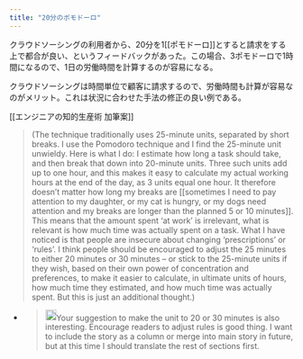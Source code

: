 ```yaml
---
title: "20分のポモドーロ"
---
```


クラウドソーシングの利用者から、20分を1[[ポモドーロ]]とすると請求をする上で都合が良い、というフィードバックがあった。この場合、3ポモドーロで1時間になるので、1日の労働時間を計算するのが容易になる。

クラウドソーシングは時間単位で顧客に請求するので、労働時間も計算が容易なのがメリット。これは状況に合わせた手法の修正の良い例である。

[[エンジニアの知的生産術 加筆案]]

> (The technique traditionally uses 25-minute units, separated by short breaks. I use the Pomodoro technique and I find the 25-minute unit unwieldy. Here is what I do: I estimate how long a task should take, and then break that down into 20-minute units. Three such units add up to one hour, and this makes it easy to calculate my actual working hours at the end of the day, as 3 units equal one hour. It therefore doesn’t matter how long my breaks are [[sometimes I need to pay attention to my daughter, or my cat is hungry, or my dogs need attention and my breaks are longer than the planned 5 or 10 minutes]]. This means that the amount spent ‘at work’ is irrelevant, what is relevant is how much time was actually spent on a task.
>  What I have noticed is that people are insecure about changing ‘prescriptions’ or ‘rules’. I think people should be encouraged to adjust the 25 minutes to either 20 minutes or 30 minutes – or stick to the 25-minute units if they wish, based on their own power of concentration and preferences, to make it easier to calculate, in ultimate units of hours, how much time they estimated, and how much time was actually spent. But this is just an additional thought.)
- > <img src='https://scrapbox.io/api/pages/nishio/nishio/icon' alt='nishio.icon' height="19.5"/>Your suggestion to make the unit to 20 or 30 minutes is also interesting. Encourage readers to adjust rules is good thing. I want to include the story as a column or merge into main story in future, but at this time I should translate the rest of sections first.
